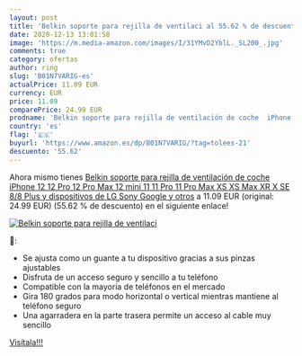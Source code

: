 ```yaml
---
layout: post
title: 'Belkin soporte para rejilla de ventilaci al 55.62 % de descuento'
date: 2020-12-13 13:01:58
image: 'https://m.media-amazon.com/images/I/31YMvD2YblL._SL200_.jpg'
comments: true
category: ofertas
author: ring
slug: 'B01N7VARIG-es'
actualPrice: 11.09 EUR
currency: EUR
price: 11.09
comparePrice: 24.99 EUR
prodname: 'Belkin soporte para rejilla de ventilación de coche  iPhone 12  12 Pro  12 Pro Max  12 mini  11  11 Pro  11 Pro Max  XS  XS Max  XR  X  SE  8/8 Plus y dispositivos de LG  Sony  Google y otros'
country: 'es'
flag: '🇪🇸'
buyurl: 'https://www.amazon.es/dp/B01N7VARIG/?tag=tolees-21'
descuento: '55.62'
---
```


Ahora mismo tienes [Belkin soporte para rejilla de ventilación de coche  iPhone 12  12 Pro  12 Pro Max  12 mini  11  11 Pro  11 Pro Max  XS  XS Max  XR  X  SE  8/8 Plus y dispositivos de LG  Sony  Google y otros](https://www.amazon.es/dp/B01N7VARIG/?tag=tolees-21) a 11.09 EUR (original: 24.99 EUR) (55.62 %  de descuento) en el siguiente enlace!

[![Belkin soporte para rejilla de ventilaci](https://m.media-amazon.com/images/I/31YMvD2YblL._SL200_.jpg)](https://www.amazon.es/dp/B01N7VARIG/?tag=tolees-21)

🔎:

- Se ajusta como un guante a tu dispositivo gracias a sus pinzas ajustables
- Disfruta de un acceso seguro y sencillo a tu teléfono
- Compatible con la mayoría de teléfonos en el mercado
- Gira 180 grados para modo horizontal o vertical mientras mantiene al teléfono seguro
- Una agarradera en la parte trasera permite un acceso al cable muy sencillo

[Visítala!!!](https://www.amazon.es/dp/B01N7VARIG/?tag=tolees-21)
